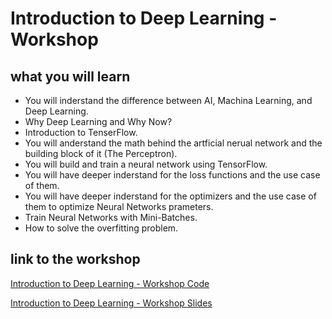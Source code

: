 # Introduction to Deep Learning - Workshop



## what you will learn
* You will inderstand the difference between AI, Machina Learning, and Deep Learning.
* Why Deep Learning and Why Now?
* Introduction to TenserFlow.
* You will anderstand the math behind the artficial nerual network and the building block of it (The Perceptron).
* You will build and train a neural network using TensorFlow.
* You will have deeper inderstand for the loss functions and the use case of them.
* You will have deeper inderstand for the optimizers and the use case of them to optimize Neural Networks prameters.
* Train Neural Networks with Mini-Batches.
* How to solve the overfitting problem. 

## link to the workshop

[Introduction to Deep Learning - Workshop Code](https://colab.research.google.com/github/TheAIDojo/Workshops/blob/main/Introduction_to_Deep_Learning/Introduction_to_Deep_Learning.ipynb)

[Introduction to Deep Learning - Workshop Slides](https://aidojo-my.sharepoint.com/:p:/g/personal/muntadher_aidojo_co/EeqGYILzZaZKpGc2gM7wiY0BcE5r_HFaskkdAKxVDRCfGg?e=c38kfe)
